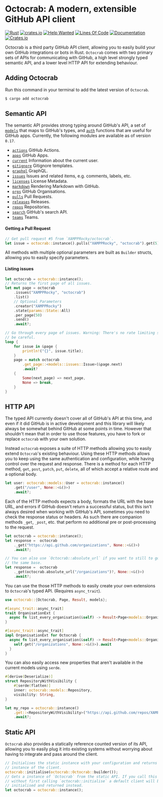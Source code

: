 # Octocrab: A modern, extensible GitHub API client

[![Rust](https://github.com/XAMPPRocky/octocrab/workflows/Rust/badge.svg)](https://github.com/XAMPPRocky/octocrab/actions?query=workflow%3ARust)
[![crates.io](https://img.shields.io/crates/d/octocrab.svg)](https://crates.io/crates/octocrab)
[![Help Wanted](https://img.shields.io/github/issues/XAMPPRocky/octocrab/help%20wanted?color=green)](https://github.com/XAMPPRocky/octocrab/issues?q=is%3Aissue+is%3Aopen+label%3A%22help+wanted%22)
[![Lines Of Code](https://tokei.rs/b1/github/XAMPPRocky/octocrab?category=code)](https://github.com/XAMPPRocky/octocrab)
[![Documentation](https://docs.rs/octocrab/badge.svg)](https://docs.rs/octocrab/)
[![Crates.io](https://img.shields.io/crates/v/octocrab?logo=rust)](https://crates.io/crates/octocrab/)

Octocrab is a third party GitHub API client, allowing you to easily build
your own GitHub integrations or bots in Rust. `Octocrab` comes with two primary
sets of APIs for communicating with GitHub, a high level strongly typed
semantic API, and a lower level HTTP API for extending behaviour.

## Adding Octocrab
Run this command in your terminal to add the latest version of `Octocrab`.

```bash
$ cargo add octocrab
```

## Semantic API
The semantic API provides strong typing around GitHub's API, a set of
[`models`] that maps to GitHub's types, and [`auth`] functions that are useful
for GitHub apps.
Currently, the following modules are available as of version `0.17`.

- [`actions`] GitHub Actions.
- [`apps`] GitHub Apps.
- [`current`] Information about the current user.
- [`gitignore`] Gitignore templates.
- [`graphql`] GraphQL.
- [`issues`] Issues and related items, e.g. comments, labels, etc.
- [`licenses`] License Metadata.
- [`markdown`] Rendering Markdown with GitHub.
- [`orgs`] GitHub Organisations.
- [`pulls`] Pull Requests.
- [`releases`] Releases.
- [`repos`] Repositories.
- [`search`] GitHub's search API.
- [`teams`] Teams.

[`models`]: https://docs.rs/octocrab/latest/octocrab/models/index.html
[`auth`]: https://docs.rs/octocrab/latest/octocrab/auth/index.html
[`apps`]: https://docs.rs/octocrab/latest/octocrab/apps/index.html
[`actions`]: https://docs.rs/octocrab/latest/octocrab/actions/struct.ActionsHandler.html
[`current`]: https://docs.rs/octocrab/latest/octocrab/current/struct.CurrentAuthHandler.html
[`gitignore`]: https://docs.rs/octocrab/latest/octocrab/gitignore/struct.GitignoreHandler.html
[`graphql`]: https://docs.rs/octocrab/latest/octocrab/struct.Octocrab.html#graphql-api
[`markdown`]: https://docs.rs/octocrab/latest/octocrab/markdown/struct.MarkdownHandler.html
[`issues`]: https://docs.rs/octocrab/latest/octocrab/issues/struct.IssueHandler.html
[`licenses`]: https://docs.rs/octocrab/latest/octocrab/licenses/struct.LicenseHandler.html
[`pulls`]: https://docs.rs/octocrab/latest/octocrab/pulls/struct.PullRequestHandler.html
[`orgs`]: https://docs.rs/octocrab/latest/octocrab/orgs/struct.OrgHandler.html
[`repos`]: https://docs.rs/octocrab/latest/octocrab/repos/struct.RepoHandler.html
[`releases`]: https://docs.rs/octocrab/latest/octocrab/repos/struct.ReleasesHandler.html
[`search`]: https://docs.rs/octocrab/latest/octocrab/search/struct.SearchHandler.html
[`teams`]: https://docs.rs/octocrab/latest/octocrab/teams/struct.TeamHandler.html

#### Getting a Pull Request
```rust
// Get pull request #5 from `XAMPPRocky/octocrab`.
let issue = octocrab::instance().pulls("XAMPPRocky", "octocrab").get(5).await?;
```

All methods with multiple optional parameters are built as `Builder`
structs, allowing you to easily specify parameters.

#### Listing issues
```rust
let octocrab = octocrab::instance();
// Returns the first page of all issues.
let mut page = octocrab
    .issues("XAMPPRocky", "octocrab")
    .list()
    // Optional Parameters
    .creator("XAMPPRocky")
    .state(params::State::All)
    .per_page(50)
    .send()
    .await?;

// Go through every page of issues. Warning: There's no rate limiting so
// be careful.
loop {
    for issue in &page {
        println!("{}", issue.title);
    }
    page = match octocrab
        .get_page::<models::issues::Issue>(&page.next)
        .await?
    {
        Some(next_page) => next_page,
        None => break,
    }
}
```

## HTTP API
The typed API currently doesn't cover all of GitHub's API at this time, and
even if it did GitHub is in active development and this library will
likely always be somewhat behind GitHub at some points in time. However that
shouldn't mean that in order to use those features, you have to fork
or replace `octocrab` with your own solution.

Instead `octocrab` exposes a suite of HTTP methods allowing you to easily
extend `Octocrab`'s existing behaviour. Using these HTTP methods allows you
to keep using the same authentication and configuration, while having
control over the request and response. There is a method for each HTTP
method, `get`, `post`, `patch`, `put`, `delete`, all of which accept a
relative route and a optional body.

```rust
let user: octocrab::models::User = octocrab::instance()
    .get("/user", None::<&()>)
    .await?;
```

Each of the HTTP methods expects a body, formats the URL with the base
URL, and errors if GitHub doesn't return a successful status, but this isn't
always desired when working with GitHub's API, sometimes you need to check
the response status or headers. As such there are companion methods `_get`,
`_post`, etc. that perform no additional pre or post-processing to
the request.

```rust
let octocrab = octocrab::instance();
let response =  octocrab
    ._get("https://api.github.com/organizations", None::<&()>)
    .await?;

// You can also use `Octocrab::absolute_url` if you want to still to go to
// the same base.
let response =  octocrab
    ._get(octocrab.absolute_url("/organizations")?, None::<&()>)
    .await?;
```

You can use the those HTTP methods to easily create your own extensions to
`Octocrab`'s typed API. (Requires `async_trait`).

```rust
use octocrab::{Octocrab, Page, Result, models};

#[async_trait::async_trait]
trait OrganisationExt {
  async fn list_every_organisation(&self) -> Result<Page<models::Organization>>;
}

#[async_trait::async_trait]
impl OrganisationExt for Octocrab {
  async fn list_every_organisation(&self) -> Result<Page<models::Organization>> {
    self.get("/organizations", None::<&()>).await
  }
}
```

You can also easily access new properties that aren't available in the
current models using `serde`.

```rust
#[derive(Deserialize)]
struct RepositoryWithVisibility {
    #[serde(flatten)]
    inner: octocrab::models::Repository,
    visibility: String,
}

let my_repo = octocrab::instance()
    .get::<RepositoryWithVisibility>("https://api.github.com/repos/XAMPPRocky/octocrab", None::<&()>)
    .await?;
```

## Static API
`Octocrab` also provides a statically reference counted version of its API,
allowing you to easily plug it into existing systems without worrying
about having to integrate and pass around the client.

```rust
// Initialises the static instance with your configuration and returns an
// instance of the client.
octocrab::initialise(octocrab::Octocrab::builder());
// Gets a instance of `Octocrab` from the static API. If you call this
// without first calling `octocrab::initialise` a default client will be
// initialised and returned instead.
let octocrab = octocrab::instance();
```


